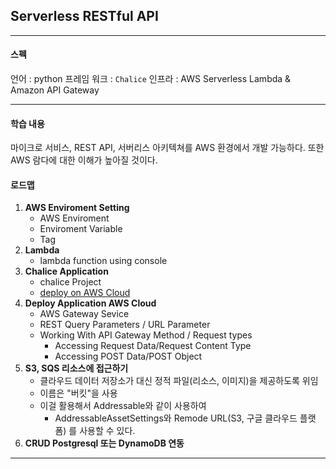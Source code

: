 ## Serverless RESTful API

---

#### 스펙

언어 : python 
프레임 워크 : `Chalice` 
인프라 : AWS Serverless Lambda & Amazon API Gateway

---

#### 학습 내용 

마이크로 서비스, REST API, 서버리스 아키텍쳐를 AWS 환경에서 개발 가능하다.
또한 AWS 람다에 대한 이해가 높아질 것이다.

#### 로드맵

1. **AWS Enviroment Setting**
    * AWS Enviroment
    * Enviroment Variable
    * Tag
2. **Lambda**
   * lambda function using console
3. **Chalice Application**
   * chalice Project
   * [deploy on AWS Cloud](https://www.udemy.com/course/aws-chalice-build-serverless-rest-apis-on-aws/?couponCode=KEEPLEARNING)
4. **Deploy Application AWS Cloud**
   * AWS Gateway Sevice
   * REST Query Parameters / URL Parameter
   * Working With API Gateway Method / Request types
      * Accessing Request Data/Request Content Type
      * Accessing POST Data/POST Object
5. **S3, SQS 리소스에 접근하기**
   * 클라우드 데이터 저장소가 대신 정적 파일(리소스, 이미지)을 제공하도록 위임
   * 이름은 "버킷"을 사용
   * 이걸 활용해서 Addressable와 같이 사용하여
     * AddressableAssetSettings와 Remode URL(S3, 구글 클라우드 플랫폼) 를 사용할 수 있다.
6. **CRUD Postgresql 또는 DynamoDB 연동**

---
